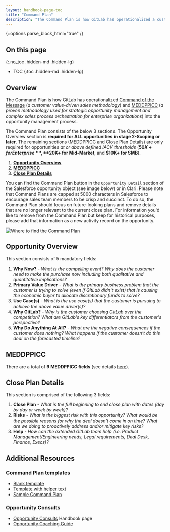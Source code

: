 ```yaml
---
layout: handbook-page-toc
title: "Command Plan"
description: "The Command Plan is how GitLab has operationalized a customer value-driven sales methodology with strategic opportunity management into the opportunity management process"
---
```


{::options parse_block_html="true" /}

## On this page
{:.no_toc .hidden-md .hidden-lg}

- TOC
{:toc .hidden-md .hidden-lg}

## Overview
The Command Plan is how GitLab has operationalized [Command of the Message](/handbook/sales/command-of-the-message/) (_a customer value-driven sales methodology_) and [MEDDPPICC](/handbook/sales/meddppicc/) (_a proven methodology used for strategic opportunity management and complex sales process orchestration for enterprise organizations_) into the opportunity management process.

The Command Plan consists of the below 3 sections. The Opportunity Overview section is **required for ALL opportunities in stage 2-Scoping or later**. The remaining sections (MEDDPPICC and Close Plan Details) are only required for opportunities _at or above defined IACV thresholds_ (**$50K+ for Enterprise**, **$20K+ for Mid-Market**, and **$10K+ for SMB**).
1. [**Opportunity Overview**](/handbook/sales/command-of-the-message/command-plan/#opportunity-overview)
1. [**MEDDPPICC**](/handbook/sales/command-of-the-message/command-plan/#meddppicc)
1. [**Close Plan Details**](/handbook/sales/command-of-the-message/command-plan/#close-plan-details)

You can find the Command Plan button in the `Opportunity Detail` section of the Salesforce opportunity object (see image below) or in Clari. Please note that Command Plans are capped at 5000 characters in Salesforce to encourage sales team members to be crisp and succinct. To do so, the Command Plan should focus on future-looking plans and remove details that are no longer relevant to the current close plan. For information you'd like to remove from the Command Plan but keep for historical purposes, please add that information as a new activity record on the opportunity.

![Where to find the Command Plan](/handbook/sales/command-plan.png)

## Opportunity Overview

This section consists of 5 mandatory fields:
1. **Why Now?** - _What is the compelling event? Why does the customer need to make the purchase now including both qualitative and quantitative implications?_
1. **Primary Value Driver** - _What is the primary business problem that the customer is trying to solve (even if GitLab didn't exist) that is causing the economic buyer to allocate discretionary funds to solve?_
1. **Use Case(s)** - _What is the use case(s) that the customer is pursuing to achieve the above value driver(s)?_
1. **Why GitLab?** - _Why is the customer choosing GitLab over the competition? What are GitLab's key differentiators from the customer's perspective?_
1. **Why Do Anything At All?** - _What are the negative consequences if the customer does nothing? What happens if the customer doesn’t do this deal on the forecasted timeline?_

## MEDDPPICC

There are a total of **9 MEDDPPICC fields** (see details [here](/handbook/sales/meddppicc)).

## Close Plan Details

This section is comprised of the following 3 fields:
1. **Close Plan** - _What is the full beginning to end close plan with dates (day by day or week by week)?_
1. **Risks** - _What is the biggest risk with this opportunity? What would be the possible reasons for why the deal doesn't come in on time? What are we doing to proactively address and/or mitigate key risks?_
1. **Help** - _How can the extended GitLab team help (i.e. Product Management/Engineering needs, Legal requirements, Deal Desk, Finance, Execs)?_

## Additional Resources

### Command Plan templates
- [Blank template](https://drive.google.com/open?id=1uTHRRUQx4IP_dXUnsrfG2x9Ti-XpMneX3IDu2v0TZtY)
- [Template with helper text](https://drive.google.com/open?id=1SH7yfGFda0jsHcM9QmVI9BQO54fuaMujt-aJfFg-EUA)
- [Sample Command Plan](https://drive.google.com/open?id=1SdfgEds7NvCezcrFjirdLygIp4715iQn7u2ts-9avwg)

### Opportunity Consults
- [Opportunity Consults](/handbook/sales/command-of-the-message/opportunity-consults/) Handbook page
- [Opportunity Coaching Guide](https://docs.google.com/document/d/1IZA9Fo2SvZOrtUVpXOjwwqs76lKdXFs4hTezbxRq5v8/copy)

